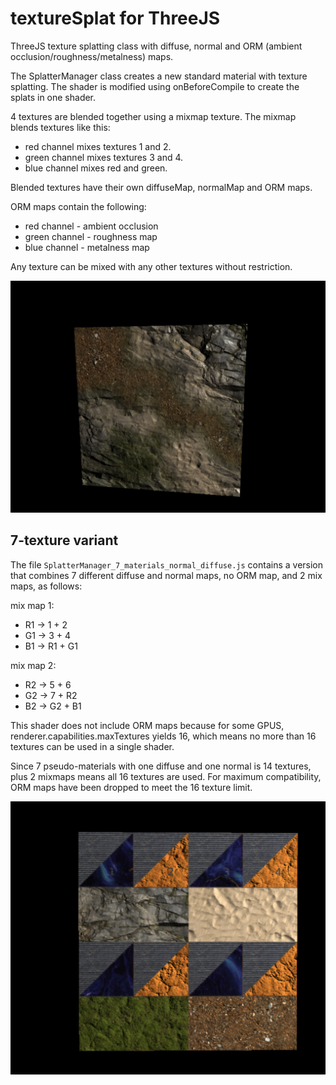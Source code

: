 # textureSplat for ThreeJS

ThreeJS texture splatting class with diffuse, normal and ORM (ambient occlusion/roughness/metalness) maps.

The SplatterManager class creates a new standard material with texture splatting.
The shader is modified using onBeforeCompile to create the splats in one shader.

4 textures are blended together using a mixmap texture. The mixmap blends textures like this:
- red channel mixes textures 1 and 2.
- green channel mixes textures 3 and 4.
- blue channel mixes red and green.

Blended textures have their own diffuseMap, normalMap and ORM maps.

ORM maps contain the following:
- red channel - ambient occlusion
- green channel - roughness map
- blue channel - metalness map

Any texture can be mixed with any other textures without restriction.

![Demo](demo.png)


## 7-texture variant

The file `SplatterManager_7_materials_normal_diffuse.js` contains a version that combines 
7 different diffuse and normal maps, no ORM map, and 2 mix maps, as follows:

mix map 1:

- R1 -> 1 + 2
- G1 -> 3 + 4 
- B1 -> R1 + G1

mix map 2:

- R2 -> 5 + 6
- G2 -> 7 + R2
- B2 -> G2 + B1

This shader does not include ORM maps because for some GPUS, renderer.capabilities.maxTextures yields 16, which means no more than 16 textures can be used in a single shader.

Since 7 pseudo-materials with one diffuse and one normal is 14 textures, plus 2 mixmaps means all 16 textures are used. For maximum compatibility, ORM maps have been dropped to meet the 16 texture limit.

![Demo](demo7.png)
